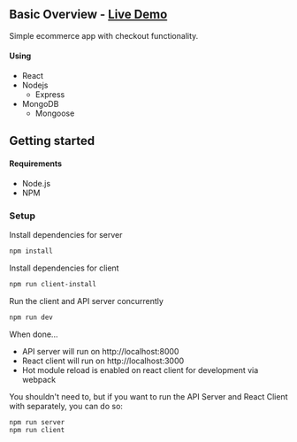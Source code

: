 ## Basic Overview  - [Live Demo](https://serene-sands-49936.herokuapp.com/)

Simple ecommerce app with checkout functionality.
 
#### Using
- React
- Nodejs
  * Express
- MongoDB
  * Mongoose
  
## Getting started

#### Requirements

- Node.js
- NPM

### Setup

Install dependencies for server
``` bash
npm install
```

Install dependencies for client
``` bash
npm run client-install
```

Run the client and API server concurrently
``` bash
npm run dev
```

When done...
- API server will run on http://localhost:8000
- React client will run on http://localhost:3000
- Hot module reload is enabled on react client for development via webpack

You shouldn't need to, but if you want to run the API Server and React Client with separately, you can do so:
```bash
npm run server
npm run client
```





